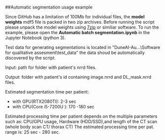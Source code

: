 ##Automatic segmentation usage example

Since GitHub has a limitation of 100Mb for individual files, the **model weights** mdf5 file is packed in two zip archives.
Before running the script please unpack the model weights using [7zip](https://www.7-zip.org/download.html) or similiar software.
To run the example, please open the **Automatic batch segmentation.ipynb** in the Jupyter Notebook (python 3).

Test data for generating segmentations is located in "DuneAI-Au...\Software for qualitative assesment\test_data" the data shoud be automatically discovered by the script.

Input: path for folder with patient's nrrd files.

Output: folder with patient's id containing image.nrrd and DL_mask.nrrd files.

Estimated segmentation time per patient:
* with GPU(RTX2080TI): 2-3 sec
* with CPU(Core i5-7200U ): 170 -180 sec

Estimated processing time per patient depends on the multiple parameters such as: CPU/GPU usage, Hardware (HDD/SSD),and length of the CT scan (whole body scan CT/ thorax CT) 
The estimated processing time per pat. range is: 25 sec - 280 sec.

